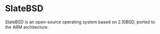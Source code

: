 # SlateBSD
SlateBSD is an open-source operating system based on 2.10BSD, ported to the ARM architecture.
